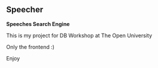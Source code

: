 
## Speecher

**Speeches Search Engine**

This is my project for DB Workshop at The Open University

Only the frontend :)

Enjoy
